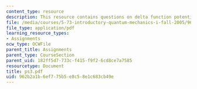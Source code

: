 ```yaml
---
content_type: resource
description: This resource contains questions on delta function potential.
file: /media/courses/5-73-introductory-quantum-mechanics-i-fall-2005/962b2a1b6ef775b5e8c58e1c683cb49e_ps3.pdf
file_type: application/pdf
learning_resource_types:
- Assignments
ocw_type: OCWFile
parent_title: Assignments
parent_type: CourseSection
parent_uid: 182ff5d7-733c-f415-f9f2-6cd8ce7a7585
resourcetype: Document
title: ps3.pdf
uid: 962b2a1b-6ef7-75b5-e8c5-8e1c683cb49e
---
```

